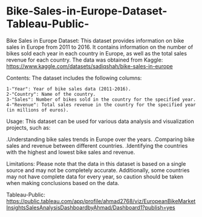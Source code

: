 # Bike-Sales-in-Europe-Dataset-Tableau-Public-

Bike Sales in Europe Dataset:
  This dataset provides information on bike sales in Europe from 2011 to 2016. It contains information on the number of bikes sold each year in each country in Europe,     as well as the total sales revenue for each country. The data was obtained from Kaggle:
    https://www.kaggle.com/datasets/sadiqshah/bike-sales-in-europe
  
Contents:
  The dataset includes the following columns:

    1-"Year": Year of bike sales data (2011-2016).
    2-"Country": Name of the country.
    3-"Sales": Number of bikes sold in the country for the specified year.
    4-"Revenue": Total sales revenue in the country for the specified year (in millions of euros).
    
Usage:
This dataset can be used for various data analysis and visualization projects, such as:

  .Understanding bike sales trends in Europe over the years.
  .Comparing bike sales and revenue between different countries.
  .Identifying the countries with the highest and lowest bike sales and revenue.
  
Limitations:
  Please note that the data in this dataset is based on a single source and may not be completely accurate. Additionally, some countries may not have complete data for     every year, so caution should be taken when making conclusions based on the data.
  
  
 Tableau-Public:
  https://public.tableau.com/app/profile/ahmad2768/viz/EuropeanBikeMarketInsightsSalesAnalysisDashboardbyAhmad/Dashboard1?publish=yes
    
    
